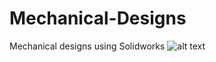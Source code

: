 # Mechanical-Designs
Mechanical designs using Solidworks
![alt text](https://github.com/rosasg-jose/Mechanical-Designs/blob/master/ur10.JPG) 
